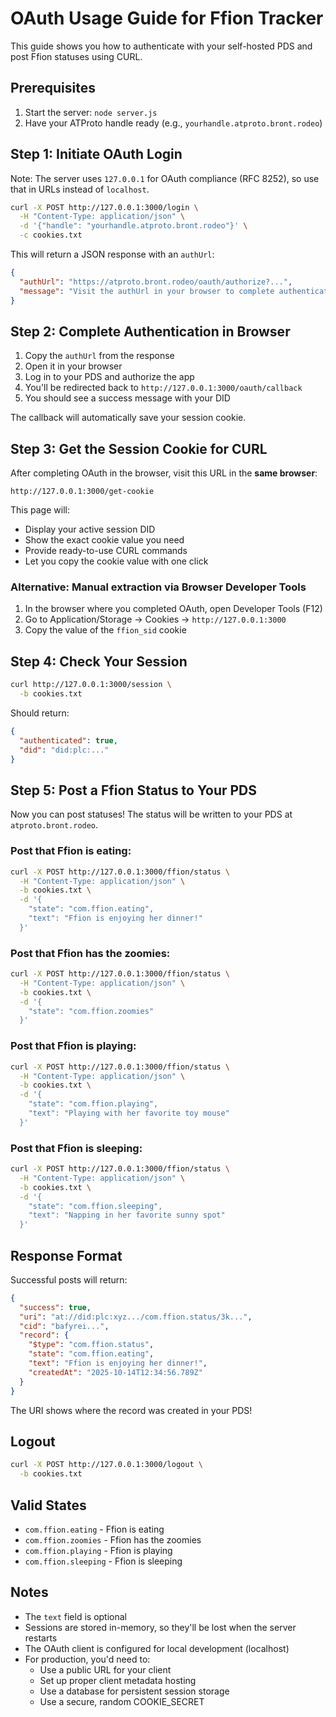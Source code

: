 # OAuth Usage Guide for Ffion Tracker

This guide shows you how to authenticate with your self-hosted PDS and post Ffion statuses using CURL.

## Prerequisites

1. Start the server: `node server.js`
2. Have your ATProto handle ready (e.g., `yourhandle.atproto.bront.rodeo`)

## Step 1: Initiate OAuth Login

Note: The server uses `127.0.0.1` for OAuth compliance (RFC 8252), so use that in URLs instead of `localhost`.

```bash
curl -X POST http://127.0.0.1:3000/login \
  -H "Content-Type: application/json" \
  -d '{"handle": "yourhandle.atproto.bront.rodeo"}' \
  -c cookies.txt
```

This will return a JSON response with an `authUrl`:

```json
{
  "authUrl": "https://atproto.bront.rodeo/oauth/authorize?...",
  "message": "Visit the authUrl in your browser to complete authentication"
}
```

## Step 2: Complete Authentication in Browser

1. Copy the `authUrl` from the response
2. Open it in your browser
3. Log in to your PDS and authorize the app
4. You'll be redirected back to `http://127.0.0.1:3000/oauth/callback`
5. You should see a success message with your DID

The callback will automatically save your session cookie.

## Step 3: Get the Session Cookie for CURL

After completing OAuth in the browser, visit this URL in the **same browser**:

```
http://127.0.0.1:3000/get-cookie
```

This page will:
- Display your active session DID
- Show the exact cookie value you need
- Provide ready-to-use CURL commands
- Let you copy the cookie value with one click

### Alternative: Manual extraction via Browser Developer Tools
1. In the browser where you completed OAuth, open Developer Tools (F12)
2. Go to Application/Storage → Cookies → `http://127.0.0.1:3000`
3. Copy the value of the `ffion_sid` cookie

## Step 4: Check Your Session

```bash
curl http://127.0.0.1:3000/session \
  -b cookies.txt
```

Should return:
```json
{
  "authenticated": true,
  "did": "did:plc:..."
}
```

## Step 5: Post a Ffion Status to Your PDS

Now you can post statuses! The status will be written to your PDS at `atproto.bront.rodeo`.

### Post that Ffion is eating:

```bash
curl -X POST http://127.0.0.1:3000/ffion/status \
  -H "Content-Type: application/json" \
  -b cookies.txt \
  -d '{
    "state": "com.ffion.eating",
    "text": "Ffion is enjoying her dinner!"
  }'
```

### Post that Ffion has the zoomies:

```bash
curl -X POST http://127.0.0.1:3000/ffion/status \
  -H "Content-Type: application/json" \
  -b cookies.txt \
  -d '{
    "state": "com.ffion.zoomies"
  }'
```

### Post that Ffion is playing:

```bash
curl -X POST http://127.0.0.1:3000/ffion/status \
  -H "Content-Type: application/json" \
  -b cookies.txt \
  -d '{
    "state": "com.ffion.playing",
    "text": "Playing with her favorite toy mouse"
  }'
```

### Post that Ffion is sleeping:

```bash
curl -X POST http://127.0.0.1:3000/ffion/status \
  -H "Content-Type: application/json" \
  -b cookies.txt \
  -d '{
    "state": "com.ffion.sleeping",
    "text": "Napping in her favorite sunny spot"
  }'
```

## Response Format

Successful posts will return:

```json
{
  "success": true,
  "uri": "at://did:plc:xyz.../com.ffion.status/3k...",
  "cid": "bafyrei...",
  "record": {
    "$type": "com.ffion.status",
    "state": "com.ffion.eating",
    "text": "Ffion is enjoying her dinner!",
    "createdAt": "2025-10-14T12:34:56.789Z"
  }
}
```

The URI shows where the record was created in your PDS!

## Logout

```bash
curl -X POST http://127.0.0.1:3000/logout \
  -b cookies.txt
```

## Valid States

- `com.ffion.eating` - Ffion is eating
- `com.ffion.zoomies` - Ffion has the zoomies
- `com.ffion.playing` - Ffion is playing
- `com.ffion.sleeping` - Ffion is sleeping

## Notes

- The `text` field is optional
- Sessions are stored in-memory, so they'll be lost when the server restarts
- The OAuth client is configured for local development (localhost)
- For production, you'd need to:
  - Use a public URL for your client
  - Set up proper client metadata hosting
  - Use a database for persistent session storage
  - Use a secure, random COOKIE_SECRET
